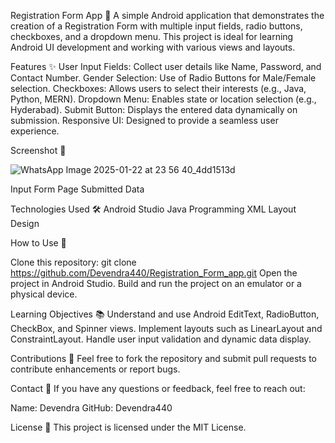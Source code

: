 Registration Form App 📱
A simple Android application that demonstrates the creation of a Registration Form with multiple input fields, radio buttons, checkboxes, and a dropdown menu. This project is ideal for learning Android UI development and working with various views and layouts.

Features ✨
User Input Fields: Collect user details like Name, Password, and Contact Number.
Gender Selection: Use of Radio Buttons for Male/Female selection.
Checkboxes: Allows users to select their interests (e.g., Java, Python, MERN).
Dropdown Menu: Enables state or location selection (e.g., Hyderabad).
Submit Button: Displays the entered data dynamically on submission.
Responsive UI: Designed to provide a seamless user experience.

Screenshot 📸

![WhatsApp Image 2025-01-22 at 23 56 40_4dd1513d](https://github.com/user-attachments/assets/dd1c1577-3790-40f1-a6d9-795f74fd917c)

Input Form Page	Submitted Data

Technologies Used 🛠️
Android Studio
Java Programming
XML Layout Design

How to Use 🚀

Clone this repository:
git clone https://github.com/Devendra440/Registration_Form_app.git
Open the project in Android Studio.
Build and run the project on an emulator or a physical device.

Learning Objectives 📚
Understand and use Android EditText, RadioButton, CheckBox, and Spinner views.
Implement layouts such as LinearLayout and ConstraintLayout.
Handle user input validation and dynamic data display.

Contributions 🤝
Feel free to fork the repository and submit pull requests to contribute enhancements or report bugs.

Contact 📧
If you have any questions or feedback, feel free to reach out:

Name: Devendra
GitHub: Devendra440

License 📜
This project is licensed under the MIT License.

